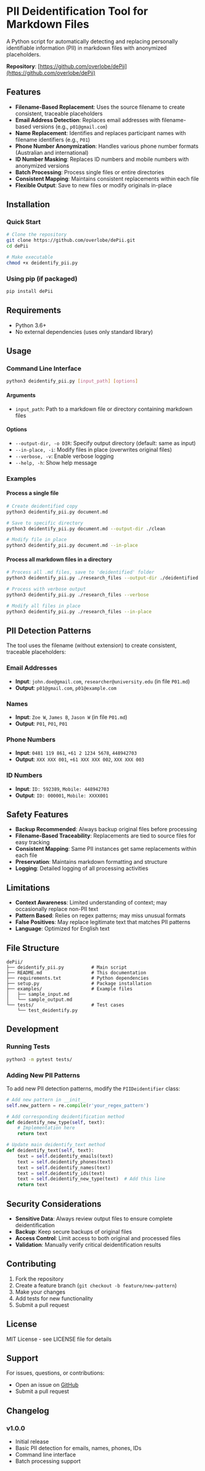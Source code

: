 # PII Deidentification Tool for Markdown Files

A Python script for automatically detecting and replacing personally identifiable information (PII) in markdown files with anonymized placeholders.

**Repository**: [https://github.com/overlobe/dePii](https://github.com/overlobe/dePii)

## Features

- **Filename-Based Replacement**: Uses the source filename to create consistent, traceable placeholders
- **Email Address Detection**: Replaces email addresses with filename-based versions (e.g., `p01@gmail.com`)
- **Name Replacement**: Identifies and replaces participant names with filename identifiers (e.g., `P01`)
- **Phone Number Anonymization**: Handles various phone number formats (Australian and international)
- **ID Number Masking**: Replaces ID numbers and mobile numbers with anonymized versions
- **Batch Processing**: Process single files or entire directories
- **Consistent Mapping**: Maintains consistent replacements within each file
- **Flexible Output**: Save to new files or modify originals in-place

## Installation

### Quick Start
```bash
# Clone the repository
git clone https://github.com/overlobe/dePii.git
cd dePii

# Make executable
chmod +x deidentify_pii.py
```

### Using pip (if packaged)
```bash
pip install dePii
```

## Requirements

- Python 3.6+
- No external dependencies (uses only standard library)

## Usage

### Command Line Interface

```bash
python3 deidentify_pii.py [input_path] [options]
```

#### Arguments
- `input_path`: Path to a markdown file or directory containing markdown files

#### Options
- `--output-dir, -o DIR`: Specify output directory (default: same as input)
- `--in-place, -i`: Modify files in place (overwrites original files)
- `--verbose, -v`: Enable verbose logging
- `--help, -h`: Show help message

### Examples

#### Process a single file
```bash
# Create deidentified copy
python3 deidentify_pii.py document.md

# Save to specific directory
python3 deidentify_pii.py document.md --output-dir ./clean

# Modify file in place
python3 deidentify_pii.py document.md --in-place
```

#### Process all markdown files in a directory
```bash
# Process all .md files, save to 'deidentified' folder
python3 deidentify_pii.py ./research_files --output-dir ./deidentified

# Process with verbose output
python3 deidentify_pii.py ./research_files --verbose

# Modify all files in place
python3 deidentify_pii.py ./research_files --in-place
```

## PII Detection Patterns

The tool uses the filename (without extension) to create consistent, traceable placeholders:

### Email Addresses
- **Input**: `john.doe@gmail.com`, `researcher@university.edu` (in file `P01.md`)
- **Output**: `p01@gmail.com`, `p01@example.com`

### Names
- **Input**: `Zoe W`, `James B`, `Jason W` (in file `P01.md`)
- **Output**: `P01`, `P01`, `P01`

### Phone Numbers
- **Input**: `0481 119 861`, `+61 2 1234 5678`, `448942703`
- **Output**: `XXX XXX 001`, `+61 XXX XXX 002`, `XXX XXX 003`

### ID Numbers
- **Input**: `ID: 592389`, `Mobile: 448942703`
- **Output**: `ID: 000001`, `Mobile: XXXX001`

## Safety Features

- **Backup Recommended**: Always backup original files before processing
- **Filename-Based Traceability**: Replacements are tied to source files for easy tracking
- **Consistent Mapping**: Same PII instances get same replacements within each file
- **Preservation**: Maintains markdown formatting and structure
- **Logging**: Detailed logging of all processing activities

## Limitations

- **Context Awareness**: Limited understanding of context; may occasionally replace non-PII text
- **Pattern Based**: Relies on regex patterns; may miss unusual formats
- **False Positives**: May replace legitimate text that matches PII patterns
- **Language**: Optimized for English text

## File Structure

```
dePii/
├── deidentify_pii.py          # Main script
├── README.md                  # This documentation
├── requirements.txt           # Python dependencies
├── setup.py                   # Package installation
├── examples/                  # Example files
│   ├── sample_input.md
│   └── sample_output.md
└── tests/                     # Test cases
    └── test_deidentify.py
```

## Development

### Running Tests
```bash
python3 -m pytest tests/
```

### Adding New PII Patterns

To add new PII detection patterns, modify the `PIIDeidentifier` class:

```python
# Add new pattern in __init__
self.new_pattern = re.compile(r'your_regex_pattern')

# Add corresponding deidentification method
def deidentify_new_type(self, text):
    # Implementation here
    return text

# Update main deidentify_text method
def deidentify_text(self, text):
    text = self.deidentify_emails(text)
    text = self.deidentify_phones(text)
    text = self.deidentify_names(text)
    text = self.deidentify_ids(text)
    text = self.deidentify_new_type(text)  # Add this line
    return text
```

## Security Considerations

- **Sensitive Data**: Always review output files to ensure complete deidentification
- **Backup**: Keep secure backups of original files
- **Access Control**: Limit access to both original and processed files
- **Validation**: Manually verify critical deidentification results

## Contributing

1. Fork the repository
2. Create a feature branch (`git checkout -b feature/new-pattern`)
3. Make your changes
4. Add tests for new functionality
5. Submit a pull request

## License

MIT License - see LICENSE file for details

## Support

For issues, questions, or contributions:
- Open an issue on [GitHub](https://github.com/overlobe/dePii/issues)
- Submit a pull request

## Changelog

### v1.0.0
- Initial release
- Basic PII detection for emails, names, phones, IDs
- Command line interface
- Batch processing support